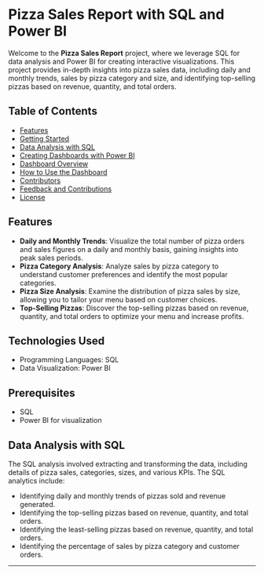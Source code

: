 # Pizza Sales Report with SQL and Power BI

Welcome to the **Pizza Sales Report** project, where we leverage SQL for data analysis and Power BI for creating interactive visualizations. This project provides in-depth insights into pizza sales data, including daily and monthly trends, sales by pizza category and size, and identifying top-selling pizzas based on revenue, quantity, and total orders.

## Table of Contents

- [Features](#features)
- [Getting Started](#getting-started)
- [Data Analysis with SQL](#data-analysis-with-sql)
- [Creating Dashboards with Power BI](#creating-dashboards-with-power-bi)
- [Dashboard Overview](#dashboard-overview)
- [How to Use the Dashboard](#how-to-use-the-dashboard)
- [Contributors](#contributors)
- [Feedback and Contributions](#feedback-and-contributions)
- [License](#license)

## Features

- **Daily and Monthly Trends**: Visualize the total number of pizza orders and sales figures on a daily and monthly basis, gaining insights into peak sales periods.
- **Pizza Category Analysis**: Analyze sales by pizza category to understand customer preferences and identify the most popular categories.
- **Pizza Size Analysis**: Examine the distribution of pizza sales by size, allowing you to tailor your menu based on customer choices.
- **Top-Selling Pizzas**: Discover the top-selling pizzas based on revenue, quantity, and total orders to optimize your menu and increase profits.

## Technologies Used

- Programming Languages: SQL
- Data Visualization: Power BI

## Prerequisites

- SQL
- Power BI for visualization


## Data Analysis with SQL

The SQL analysis involved extracting and transforming the data, including details of pizza sales, categories, sizes, and various KPIs. The SQL analytics include:
- Identifying daily and monthly trends of pizzas sold and revenue generated.
- Identifying the top-selling pizzas based on revenue, quantity, and total orders.
- Identifying the least-selling pizzas based on revenue, quantity, and total orders.
- Identifying the percentage of sales by pizza category and customer orders.



---



